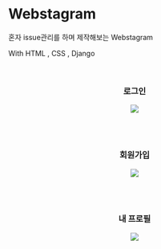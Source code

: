 # Webstagram

혼자 issue관리를 하며 제작해보는 Webstagram  

With HTML , CSS , Django


<br>
  <h3 align = "center"> 로그인 </h3>
  
  
  <p align="center">
	<img src="https://user-images.githubusercontent.com/65906458/112728288-d43c6d00-8f69-11eb-90c8-f9b8f0b27226.png" />
</p>
<br>

<br>
  <h3 align = "center"> 회원가입 </h3>
  
  
  <p align="center">
	<img src="https://user-images.githubusercontent.com/65906458/112728269-c1c23380-8f69-11eb-86a5-dfe7bff4049a.png" />
</p>
<br>


<br>
  <h3 align = "center"> 내 프로필 </h3>
  
  
  <p align="center">
	<img src="https://user-images.githubusercontent.com/65906458/112728276-c8e94180-8f69-11eb-9877-3dc1f38c03e3.png" />
</p>
<br>
